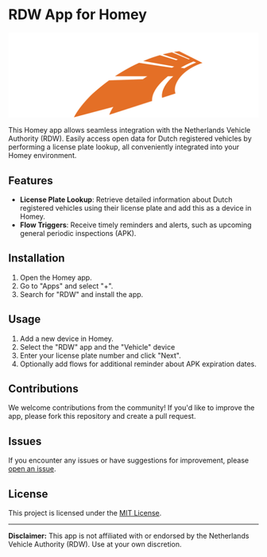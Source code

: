 # RDW App for Homey

![RDW Logo](assets/icon.svg)

This Homey app allows seamless integration with the Netherlands Vehicle Authority (RDW). Easily access open data for Dutch registered vehicles by performing a license plate lookup, all conveniently integrated into your Homey environment.

## Features

- **License Plate Lookup**: Retrieve detailed information about Dutch registered vehicles using their license plate and add this as a device in Homey.
- **Flow Triggers**: Receive timely reminders and alerts, such as upcoming general periodic inspections (APK).

## Installation

1. Open the Homey app.
2. Go to "Apps" and select "+".
3. Search for "RDW" and install the app.

## Usage

1. Add a new device in Homey.
2. Select the "RDW" app and the "Vehicle" device
3. Enter your license plate number and click "Next".
4. Optionally add flows for additional reminder about APK expiration dates.

## Contributions

We welcome contributions from the community! If you'd like to improve the app, please fork this repository and create a pull request.

## Issues

If you encounter any issues or have suggestions for improvement, please [open an issue](https://github.com/lucasvdh/codes.lucasvdh.rdw/issues).

## License

This project is licensed under the [MIT License](LICENSE).

---

**Disclaimer:** This app is not affiliated with or endorsed by the Netherlands Vehicle Authority (RDW). Use at your own discretion.
